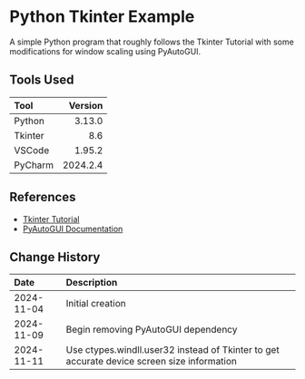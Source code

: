 # Python Tkinter Example
A simple Python program that roughly follows the Tkinter Tutorial with some
modifications for window scaling using PyAutoGUI.

## Tools Used

| Tool       |  Version |
|:-----------|---------:|
| Python     |   3.13.0 |
| Tkinter    |      8.6 |
| VSCode     |   1.95.2 |
| PyCharm    | 2024.2.4 |

## References

* [Tkinter Tutorial](https://www.pythontutorial.net/tkinter/)
* [PyAutoGUI Documentation](https://pyautogui.readthedocs.io/en/latest/)

## Change History

| Date       | Description                                                                                |
|:-----------|:-------------------------------------------------------------------------------------------|
| 2024-11-04 | Initial creation                                                                           |
| 2024-11-09 | Begin removing PyAutoGUI dependency                                                        |
| 2024-11-11 | Use ctypes.windll.user32 instead of Tkinter to get accurate device screen size information |

